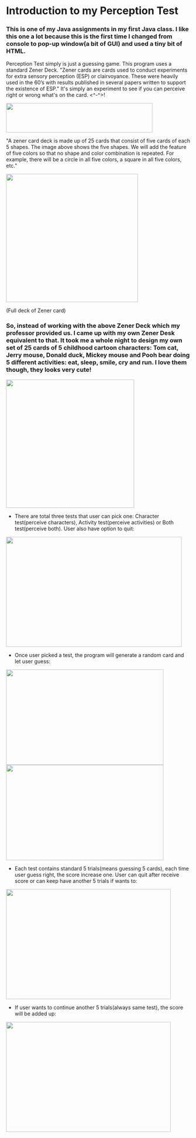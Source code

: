 # Introduction to my Perception Test

<html><h3>This is one of my Java assignments in my first Java class. I like this one a lot because this is the first time I 
 changed from console to pop-up window(a bit of GUI) and used a tiny bit of HTML.</h3>
  
Perception Test simply is just a guessing game. This program uses a standard Zener Deck. "Zener cards are cards used to conduct 
experiments for extra sensory perception (ESP) or clairvoyance. These were heavily used in the 60’s with results published in 
several papers written to support the existence of ESP." It's simply an experiment to see if you can perceive right or wrong what's on the card. <^-^>!
  

 <img src="https://user-images.githubusercontent.com/101363199/211198387-9a068c05-7036-4d34-abc4-40a67ddac6fa.png" width="400" height="80">


"A zener card deck is made up of 25 cards that consist of five cards of each 5 shapes. The image above shows the five 
shapes. We will add the feature of five colors so that no shape and color combination is repeated. For example, there will be 
a circle in all five colors, a square in all five colors, etc."
  
  
<img src="https://user-images.githubusercontent.com/101363199/211198467-55b181e9-a070-42b0-8d59-0b724a6f2b77.png" width="360" height="350">

(Full deck of Zener card)
  
<h3>So, instead of working with the above Zener Deck which my professor provided us. I came up with my own Zener Desk equivalent to that. It took me 
a whole night to design my own set of 25 cards of 5 childhood cartoon characters: Tom cat, Jerry mouse, Donald duck, Mickey mouse and Pooh bear doing 
5 different activities: eat, sleep, smile, cry and run. I love them though, they looks very cute!</h3>
  
  
<img src="https://user-images.githubusercontent.com/101363199/211199273-45590f89-7318-44d1-8732-fb5b0eb539be.png" width="350" height="350"> 
  


+ There are total three tests that user can pick one: Character test(perceive characters), Activity test(perceive activities) or Both test(perceive both).
  User also have option to quit:
  
  
<img src="https://user-images.githubusercontent.com/101363199/211199656-6b276e8e-ad11-4a21-9c73-0a7ceaaff02b.png" width="480" height="300">
  
  
+ Once user picked a test, the program will generate a random card and let user guess:
  

<img src="https://user-images.githubusercontent.com/101363199/211199986-350cf91c-b00b-4aee-a6a9-015ccad5d8ca.png" width="430" height="260">   <img src="https://user-images.githubusercontent.com/101363199/211199998-626b5d25-86ff-44a9-ae42-92feef050776.png" width="430" height="260">
  
  
+ Each test contains standard 5 trials(means guessing 5 cards), each time user guess right, the score increase one. User can quit after receive score or can keep have another 5 trials if wants to:
 
<img src="https://user-images.githubusercontent.com/101363199/211200253-6990cba6-57db-4819-8ad1-9688eb5fff1c.png" width="450" height="300">

  
+ If user wants to continue another 5 trials(always same test), the score will be added up:

<img src="https://user-images.githubusercontent.com/101363199/211200781-2f5daf84-5885-43f8-8125-d68e4a10c85d.png" width="450" height="300">




